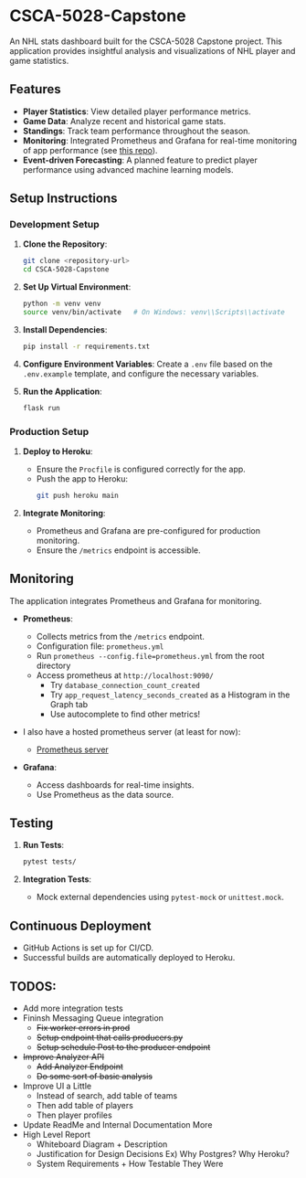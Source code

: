 # CSCA-5028-Capstone

An NHL stats dashboard built for the CSCA-5028 Capstone project. This application provides insightful analysis and visualizations of NHL player and game statistics.

## Features

- **Player Statistics**: View detailed player performance metrics.
- **Game Data**: Analyze recent and historical game stats.
- **Standings**: Track team performance throughout the season.
- **Monitoring**: Integrated Prometheus and Grafana for real-time monitoring of app performance (see [this repo](https://github.com/RescuedBuffalo/nhl-reporting-prometheus)).
- **Event-driven Forecasting**: A planned feature to predict player performance using advanced machine learning models.

## Setup Instructions

### Development Setup

1. **Clone the Repository**:
    ```bash
    git clone <repository-url>
    cd CSCA-5028-Capstone
    ```

2. **Set Up Virtual Environment**:
    ```bash
    python -m venv venv
    source venv/bin/activate   # On Windows: venv\\Scripts\\activate
    ```

3. **Install Dependencies**:
    ```bash
    pip install -r requirements.txt
    ```

4. **Configure Environment Variables**:
    Create a `.env` file based on the `.env.example` template, and configure the necessary variables.

5. **Run the Application**:
    ```bash
    flask run
    ```

### Production Setup

1. **Deploy to Heroku**:
    - Ensure the `Procfile` is configured correctly for the app.
    - Push the app to Heroku:
      ```bash
      git push heroku main
      ```

2. **Integrate Monitoring**:
    - Prometheus and Grafana are pre-configured for production monitoring.
    - Ensure the `/metrics` endpoint is accessible.

## Monitoring

The application integrates Prometheus and Grafana for monitoring.

- **Prometheus**:
  - Collects metrics from the `/metrics` endpoint.
  - Configuration file: `prometheus.yml`
  - Run `prometheus --config.file=prometheus.yml` from the root directory
  - Access prometheus at `http://localhost:9090/`
    - Try `database_connection_count_created`
    - Try `app_request_latency_seconds_created` as a Histogram in the Graph tab
    - Use autocomplete to find other metrics!
- I also have a hosted prometheus server (at least for now):
    - [Prometheus server](https://nhl-reporting-prometheus-e58e22902675.herokuapp.com/graph)

- **Grafana**:
  - Access dashboards for real-time insights.
  - Use Prometheus as the data source.

## Testing

1. **Run Tests**:
    ```bash
    pytest tests/
    ```

2. **Integration Tests**:
    - Mock external dependencies using `pytest-mock` or `unittest.mock`.

## Continuous Deployment

- GitHub Actions is set up for CI/CD.
- Successful builds are automatically deployed to Heroku.

## TODOS:
- Add more integration tests
- Fininsh Messaging Queue integration
    - ~~Fix worker errors in prod~~
    - ~~Setup endpoint that calls producers.py~~
    - ~~Setup schedule Post to the producer endpoint~~
- ~~Improve Analyzer API~~
    - ~~Add Analyzer Endpoint~~
    - ~~Do some sort of basic analysis~~
- Improve UI a Little
    - Instead of search, add table of teams
    - Then add table of players
    - Then player profiles
- Update ReadMe and Internal Documentation More
- High Level Report
    - Whiteboard Diagram + Description
    - Justification for Design Decisions
        Ex) Why Postgres? Why Heroku?
    - System Requirements + How Testable They Were
